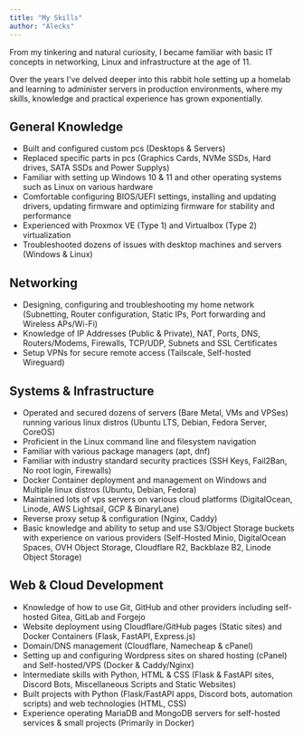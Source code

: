 ```yaml
---
title: "My Skills"
author: "Alecks"
---
```

From my tinkering and natural curiosity, I became familiar with basic IT concepts in networking, Linux and infrastructure at the age of 11. 

Over the years I've delved deeper into this rabbit hole setting up a homelab and learning to administer servers in production environments, where my skills, knowledge and practical experience has grown exponentially.


## General Knowledge
- Built and configured custom pcs (Desktops & Servers)
- Replaced specific parts in pcs (Graphics Cards, NVMe SSDs, Hard drives, SATA SSDs and Power Supplys)
- Familiar with setting up Windows 10 & 11 and other operating systems such as Linux on various hardware
- Comfortable configuring BIOS/UEFI settings, installing and updating drivers, updating firmware and optimizing firmware for stability and performance
- Experienced with Proxmox VE (Type 1) and Virtualbox (Type 2) virtualization
- Troubleshooted dozens of issues with desktop machines and servers (Windows & Linux)
## Networking
- Designing, configuring and troubleshooting my home network (Subnetting, Router configuration, Static IPs, Port forwarding and Wireless APs/Wi-Fi)
- Knowledge of IP Addresses (Public & Private), NAT, Ports, DNS, Routers/Modems, Firewalls, TCP/UDP, Subnets and SSL Certificates
- Setup VPNs for secure remote access (Tailscale, Self-hosted Wireguard)
## Systems & Infrastructure
- Operated and secured dozens of servers (Bare Metal, VMs and VPSes) running various linux distros (Ubuntu LTS, Debian, Fedora Server, CoreOS)
- Proficient in the Linux command line and filesystem navigation
- Familiar with various package managers (apt, dnf)
- Familiar with industry standard security practices (SSH Keys, Fail2Ban, No root login, Firewalls)
- Docker Container deployment and management on Windows and Multiple linux distros (Ubuntu, Debian, Fedora)
- Maintained lots of vps servers on various cloud platforms (DigitalOcean, Linode, AWS Lightsail, GCP & BinaryLane)
- Reverse proxy setup & configuration (Nginx, Caddy)
- Basic knowledge and ability to setup and use S3/Object Storage buckets with experience on various providers (Self-Hosted Minio, DigitalOcean Spaces, OVH Object Storage, Cloudflare R2, Backblaze B2, Linode Object Storage)
## Web & Cloud Development
- Knowledge of how to use Git, GitHub and other providers including self-hosted Gitea, GitLab and Forgejo
- Website deployment using Cloudflare/GitHub pages (Static sites) and Docker Containers (Flask, FastAPI, Express.js)
- Domain/DNS management (Cloudflare, Namecheap & cPanel)
- Setting up and configuring Wordpress sites on shared hosting (cPanel) and Self-hosted/VPS (Docker & Caddy/Nginx)
- Intermediate skills with Python, HTML & CSS (Flask & FastAPI sites, Discord Bots, Miscellaneous Scripts and Static Websites)
- Built projects with Python (Flask/FastAPI apps, Discord bots, automation scripts) and web technologies (HTML, CSS)
- Experience operating MariaDB and MongoDB servers for self-hosted services & small projects (Primarily in Docker)
